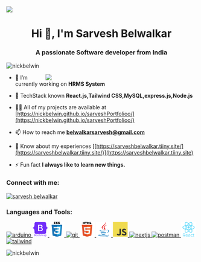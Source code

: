 <img align="center" src="https://camo.githubusercontent.com/56a476fe9237772bb815bb849462962f0ba92893232bdac9010ff8f5c5cf4117/68747470733a2f2f63646e2e6472696262626c652e636f6d2f75736572732f313239393333392f73637265656e73686f74732f323937323133302f68656c6c6f5f776f726c642e676966">

<h1 align="center">Hi 👋, I'm Sarvesh Belwalkar</h1>
<h3 align="center">A passionate Software developer from India</h3>

<p align="left"> <img src="https://komarev.com/ghpvc/?username=nickbelwin&label=Profile%20views&color=0e75b6&style=flat" alt="nickbelwin" /> </p>

<img align="right" width="400" src="https://user-images.githubusercontent.com/74038190/225813708-98b745f2-7d22-48cf-9150-083f1b00d6c9.gif">

- 🔭 I’m currently working on **HRMS System**

- 🌱 TechStack known **React.js,Tailwind CSS,MySQL,express.js,Node.js**

- 👨‍💻 All of my projects are available at [https://nickbelwin.github.io/sarveshPortfolioo/](https://nickbelwin.github.io/sarveshPortfolioo/)

- 📫 How to reach me **belwalkarsarvesh@gmail.com**

- 📄 Know about my experiences [[https://sarveshbelwalkar.tiiny.site/](https://sarveshbelwalkar.tiiny.site/)](https://sarveshbelwalkar.tiiny.site)

- ⚡ Fun fact **I always like to learn new things.**

<h3 align="left">Connect with me:</h3>
<p align="left">
<a href="https://linkedin.com/in/sarvesh belwalkar" target="blank"><img align="center" src="https://raw.githubusercontent.com/rahuldkjain/github-profile-readme-generator/master/src/images/icons/Social/linked-in-alt.svg" alt="sarvesh belwalkar" height="30" width="40" /></a>
</p>

<h3 align="left">Languages and Tools:</h3>
<p align="left"> <a href="https://www.arduino.cc/" target="_blank" rel="noreferrer"> <img src="https://cdn.worldvectorlogo.com/logos/arduino-1.svg" alt="arduino" width="40" height="40"/> </a> <a href="https://getbootstrap.com" target="_blank" rel="noreferrer"> <img src="https://raw.githubusercontent.com/devicons/devicon/master/icons/bootstrap/bootstrap-plain-wordmark.svg" alt="bootstrap" width="40" height="40"/> </a> <a href="https://www.w3schools.com/css/" target="_blank" rel="noreferrer"> <img src="https://raw.githubusercontent.com/devicons/devicon/master/icons/css3/css3-original-wordmark.svg" alt="css3" width="40" height="40"/> </a> <a href="https://git-scm.com/" target="_blank" rel="noreferrer"> <img src="https://www.vectorlogo.zone/logos/git-scm/git-scm-icon.svg" alt="git" width="40" height="40"/> </a> <a href="https://www.w3.org/html/" target="_blank" rel="noreferrer"> <img src="https://raw.githubusercontent.com/devicons/devicon/master/icons/html5/html5-original-wordmark.svg" alt="html5" width="40" height="40"/> </a> <a href="https://www.java.com" target="_blank" rel="noreferrer"> <img src="https://raw.githubusercontent.com/devicons/devicon/master/icons/java/java-original.svg" alt="java" width="40" height="40"/> </a> <a href="https://developer.mozilla.org/en-US/docs/Web/JavaScript" target="_blank" rel="noreferrer"> <img src="https://raw.githubusercontent.com/devicons/devicon/master/icons/javascript/javascript-original.svg" alt="javascript" width="40" height="40"/> </a> <a href="https://nextjs.org/" target="_blank" rel="noreferrer"> <img src="https://cdn.worldvectorlogo.com/logos/nextjs-2.svg" alt="nextjs" width="40" height="40"/> </a> <a href="https://postman.com" target="_blank" rel="noreferrer"> <img src="https://www.vectorlogo.zone/logos/getpostman/getpostman-icon.svg" alt="postman" width="40" height="40"/> </a> <a href="https://reactjs.org/" target="_blank" rel="noreferrer"> <img src="https://raw.githubusercontent.com/devicons/devicon/master/icons/react/react-original-wordmark.svg" alt="react" width="40" height="40"/> </a> <a href="https://tailwindcss.com/" target="_blank" rel="noreferrer"> <img src="https://www.vectorlogo.zone/logos/tailwindcss/tailwindcss-icon.svg" alt="tailwind" width="40" height="40"/> </a> </p>

<p><img align="left" src="https://github-readme-stats.vercel.app/api/top-langs?username=nickbelwin&show_icons=true&locale=en&layout=compact" alt="nickbelwin" /></p>



<!---
nickbelwin/nickbelwin is a ✨ special ✨ repository because its `README.md` (this file) appears on your GitHub profile.
You can click the Preview link to take a look at your changes.
--->

